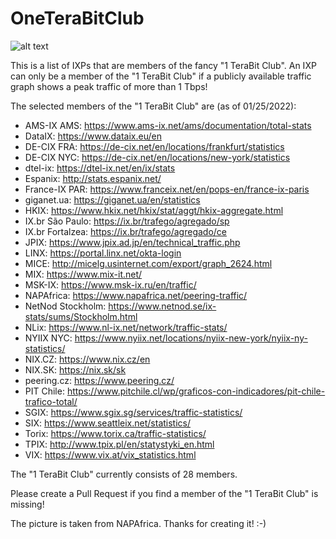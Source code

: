 # OneTeraBitClub

![alt text](https://github.com/tking/OneTeraBitClub/blob/main/oneterabit.jpg?raw=true)

This is a list of IXPs that are members of the fancy "1 TeraBit Club". An IXP can only be a member of the "1 TeraBit Club" if a publicly available traffic graph shows a peak traffic of more than 1 Tbps!

The selected members of the "1 TeraBit Club" are (as of 01/25/2022):
* AMS-IX AMS: https://www.ams-ix.net/ams/documentation/total-stats
* DataIX: https://www.dataix.eu/en
* DE-CIX FRA: https://de-cix.net/en/locations/frankfurt/statistics
* DE-CIX NYC: https://de-cix.net/en/locations/new-york/statistics
* dtel-ix: https://dtel-ix.net/en/ix/stats
* Espanix: http://stats.espanix.net/
* France-IX PAR: https://www.franceix.net/en/pops-en/france-ix-paris
* giganet.ua: https://giganet.ua/en/statistics
* HKIX: https://www.hkix.net/hkix/stat/aggt/hkix-aggregate.html
* IX.br São Paulo: https://ix.br/trafego/agregado/sp
* IX.br Fortalzea: https://ix.br/trafego/agregado/ce
* JPIX: https://www.jpix.ad.jp/en/technical_traffic.php
* LINX: https://portal.linx.net/okta-login
* MICE: http://micelg.usinternet.com/export/graph_2624.html
* MIX: https://www.mix-it.net/
* MSK-IX: https://www.msk-ix.ru/en/traffic/
* NAPAfrica: https://www.napafrica.net/peering-traffic/
* NetNod Stockholm: https://www.netnod.se/ix-stats/sums/Stockholm.html
* NLix: https://www.nl-ix.net/network/traffic-stats/
* NYIIX NYC: https://www.nyiix.net/locations/nyiix-new-york/nyiix-ny-statistics/
* NIX.CZ: https://www.nix.cz/en
* NIX.SK: https://nix.sk/sk
* peering.cz: https://www.peering.cz/
* PIT Chile: https://www.pitchile.cl/wp/graficos-con-indicadores/pit-chile-trafico-total/
* SGIX: https://www.sgix.sg/services/traffic-statistics/
* SIX: https://www.seattleix.net/statistics/
* Torix: https://www.torix.ca/traffic-statistics/
* TPIX: http://www.tpix.pl/en/statystyki_en.html
* VIX: https://www.vix.at/vix_statistics.html

The "1 TeraBit Club" currently consists of 28 members.


Please create a Pull Request if you find a member of the "1 TeraBit Club" is missing!

The picture is taken from NAPAfrica. Thanks for creating it! :-)
